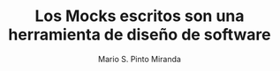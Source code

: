 ---
layout: './_layout/MarkdownPostLayout.astro'

title: Los Mocks escritos son una herramienta de diseño de software
publicationDate: "2023-06-26"
author: "Mario S. Pinto Miranda"
tags: ["Software", "Testing", "Dobles"]
image: 
  url: /blog/mock-estrictos.webp
  alt: "Los Mocks escritos son una herramienta de diseño de software"
description: ""

url: https://leanmind.es/es/blog/los-mocks-escritos-son-una-herramienta-de-diseno-de-software/
---